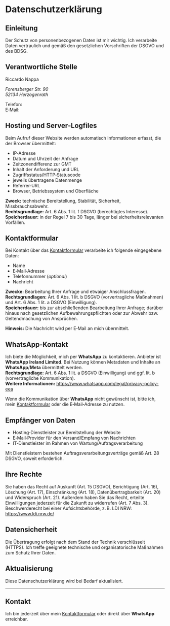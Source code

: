 # Datenschutzerklärung

## Einleitung

Der Schutz von personenbezogenen Daten ist mir wichtig. Ich verarbeite Daten vertraulich und gemäß den gesetzlichen Vorschriften der DSGVO und des BDSG.

## Verantwortliche Stelle

<p class="lead">Riccardo Nappa</p>

<address class="mb-3">
    Forensberger Str. 90<br>
    52134 Herzogenrath
</address>

Telefon: <span id="contact-phone" class="tap-target"></span>&nbsp;<span id="contact-whatsapp" class="tap-target text-decoration-none"></span>  
E‑Mail: <span class="contact-email tap-target"></span>

## Hosting und Server‑Logfiles

Beim Aufruf dieser Website werden automatisch Informationen erfasst, die der Browser übermittelt:

- IP‑Adresse
- Datum und Uhrzeit der Anfrage
- Zeitzonendifferenz zur GMT
- Inhalt der Anforderung und URL
- Zugriffsstatus/HTTP‑Statuscode
- jeweils übertragene Datenmenge
- Referrer‑URL
- Browser, Betriebssystem und Oberfläche

**Zweck:** technische Bereitstellung, Stabilität, Sicherheit, Missbrauchsabwehr.  
**Rechtsgrundlage:** Art. 6 Abs. 1 lit. f DSGVO (berechtigtes Interesse).  
**Speicherdauer:** in der Regel 7 bis 30 Tage, länger bei sicherheitsrelevanten Vorfällen.

## Kontaktformular

Bei Kontakt über das [Kontaktformular](/kontakt) verarbeite ich folgende eingegebene Daten:

- Name
- E‑Mail‑Adresse
- Telefonnummer (_optional_)
- Nachricht

**Zwecke:** Bearbeitung Ihrer Anfrage und etwaiger Anschlussfragen.  
**Rechtsgrundlagen:** Art. 6 Abs. 1 lit. b DSGVO (vorvertragliche Maßnahmen) und Art. 6 Abs. 1 lit. a DSGVO (Einwilligung).  
**Speicherdauer:** bis zur abschließenden Bearbeitung Ihrer Anfrage; darüber hinaus nach gesetzlichen Aufbewahrungspflichten oder zur Abwehr bzw. Geltendmachung von Ansprüchen.

**Hinweis:** Die Nachricht wird per E‑Mail an mich übermittelt.

## WhatsApp‑Kontakt

Ich biete die Möglichkeit, mich per **WhatsApp** zu kontaktieren. Anbieter ist **WhatsApp Ireland Limited**. Bei Nutzung können Metadaten und Inhalte an **WhatsApp**/**Meta** übermittelt werden.  
**Rechtsgrundlage:** Art. 6 Abs. 1 lit. a DSGVO (Einwilligung) und ggf. lit. b (vorvertragliche Kommunikation).  
**Weitere Informationen:** https://www.whatsapp.com/legal/privacy-policy-eea

Wenn die Kommunikation über **WhatsApp** nicht gewünscht ist, bitte ich, mein [Kontaktformular](/kontakt) oder die E‑Mail‑Adresse <span class="contact-email" class="tap-target"></span> zu nutzen.

## Empfänger von Daten

- Hosting‑Dienstleister zur Bereitstellung der Website
- E‑Mail‑Provider für den Versand/Empfang von Nachrichten
- IT‑Dienstleister im Rahmen von Wartung/Auftragsverarbeitung

Mit Dienstleistern bestehen Auftragsverarbeitungsverträge gemäß Art. 28 DSGVO, soweit erforderlich.

## Ihre Rechte

Sie haben das Recht auf Auskunft (Art. 15 DSGVO), Berichtigung (Art. 16), Löschung (Art. 17), Einschränkung (Art. 18), Datenübertragbarkeit (Art. 20) und Widerspruch (Art. 21). Außerdem haben Sie das Recht, erteilte Einwilligungen jederzeit für die Zukunft zu widerrufen (Art. 7 Abs. 3).  
Beschwerderecht bei einer Aufsichtsbehörde, z. B. LDI NRW: https://www.ldi.nrw.de/

## Datensicherheit

Die Übertragung erfolgt nach dem Stand der Technik verschlüsselt (HTTPS). Ich treffe geeignete technische und organisatorische Maßnahmen zum Schutz Ihrer Daten.

## Aktualisierung

Diese Datenschutzerklärung wird bei Bedarf aktualisiert.

---

## Kontakt

Ich bin jederzeit über mein [Kontaktformular](/kontakt) oder direkt über **WhatsApp** erreichbar.
